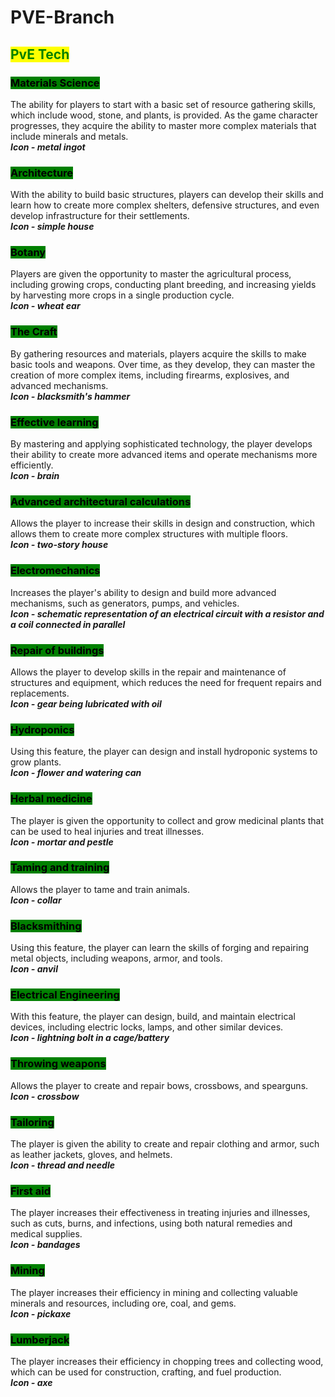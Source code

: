 # PVE-Branch

## <mark style="color:green;">PvE Tech</mark>

### <mark style="background-color:green;">Materials Science</mark>

The ability for players to start with a basic set of resource gathering skills, which include wood, stone, and plants, is provided. As the game character progresses, they acquire the ability to master more complex materials that include minerals and metals.\
_**Icon - metal ingot**_

### <mark style="background-color:green;">Architecture</mark>

With the ability to build basic structures, players can develop their skills and learn how to create more complex shelters, defensive structures, and even develop infrastructure for their settlements.\
_**Icon - simple house**_

### <mark style="background-color:green;">Botany</mark>

Players are given the opportunity to master the agricultural process, including growing crops, conducting plant breeding, and increasing yields by harvesting more crops in a single production cycle.\
_**Icon - wheat ear**_

### <mark style="background-color:green;">The Craft</mark>

By gathering resources and materials, players acquire the skills to make basic tools and weapons. Over time, as they develop, they can master the creation of more complex items, including firearms, explosives, and advanced mechanisms.\
_**Icon - blacksmith's hammer**_

### <mark style="background-color:green;">Effective learning</mark>

By mastering and applying sophisticated technology, the player develops their ability to create more advanced items and operate mechanisms more efficiently.\
_**Icon - brain**_

### <mark style="background-color:green;">Advanced architectural calculations</mark>

Allows the player to increase their skills in design and construction, which allows them to create more complex structures with multiple floors.\
_**Icon - two-story house**_

### <mark style="background-color:green;">Electromechanics</mark>

Increases the player's ability to design and build more advanced mechanisms, such as generators, pumps, and vehicles.\
_**Icon - schematic representation of an electrical circuit with a resistor and a coil connected in parallel**_

### <mark style="background-color:green;">Repair of buildings</mark>

Allows the player to develop skills in the repair and maintenance of structures and equipment, which reduces the need for frequent repairs and replacements.\
_**Icon - gear being lubricated with oil**_

### <mark style="background-color:green;">Hydroponics</mark>

Using this feature, the player can design and install hydroponic systems to grow plants.\
_**Icon - flower and watering can**_

### <mark style="background-color:green;">Herbal medicine</mark>

The player is given the opportunity to collect and grow medicinal plants that can be used to heal injuries and treat illnesses.\
_**Icon - mortar and pestle**_

### <mark style="background-color:green;">Taming and training</mark>

Allows the player to tame and train animals.\
_**Icon - collar**_

### <mark style="background-color:green;">Blacksmithing</mark>

Using this feature, the player can learn the skills of forging and repairing metal objects, including weapons, armor, and tools.\
_**Icon - anvil**_

### <mark style="background-color:green;">Electrical Engineering</mark>

With this feature, the player can design, build, and maintain electrical devices, including electric locks, lamps, and other similar devices.\
_**Icon - lightning bolt in a cage/battery**_

### <mark style="background-color:green;">Throwing weapons</mark>

Allows the player to create and repair bows, crossbows, and spearguns.\
_**Icon - crossbow**_

### <mark style="background-color:green;">Tailoring</mark>&#x20;

The player is given the ability to create and repair clothing and armor, such as leather jackets, gloves, and helmets.\
_**Icon - thread and needle**_

### <mark style="background-color:green;">First aid</mark>

The player increases their effectiveness in treating injuries and illnesses, such as cuts, burns, and infections, using both natural remedies and medical supplies.\
_**Icon - bandages**_

### <mark style="background-color:green;">Mining</mark>

The player increases their efficiency in mining and collecting valuable minerals and resources, including ore, coal, and gems.\
_**Icon - pickaxe**_

### <mark style="background-color:green;">Lumberjack</mark>

The player increases their efficiency in chopping trees and collecting wood, which can be used for construction, crafting, and fuel production.\
_**Icon - axe**_